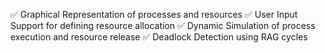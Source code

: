 ✅ Graphical Representation of processes and resources
✅ User Input Support for defining resource allocation
✅ Dynamic Simulation of process execution and resource release
✅ Deadlock Detection using RAG cycles
